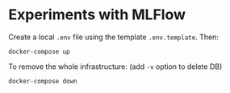 # Experiments with MLFlow

Create a local `.env` file using the template `.env.template`. Then:

    docker-compose up

To remove the whole infrastructure: (add `-v` option to delete DB)

    docker-compose down
